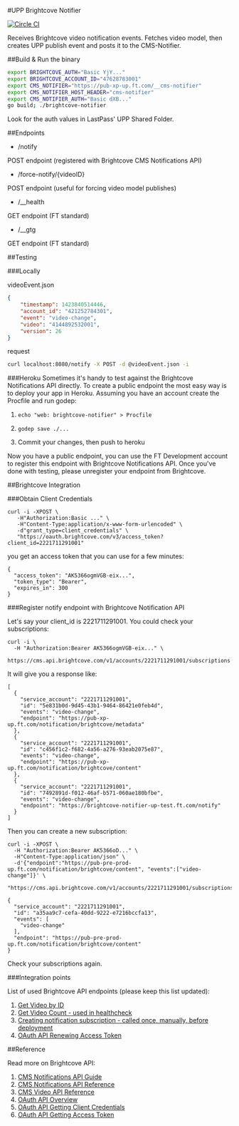 #UPP Brightcove Notifier

[![Circle CI](https://circleci.com/gh/Financial-Times/brightcove-notifier/tree/master.png?style=shield)](https://circleci.com/gh/Financial-Times/brightcove-notifier/tree/master)

Receives Brightcove video notification events. Fetches video model, then creates UPP publish event and posts it to the CMS-Notifier.

##Build & Run the binary

```bash
export BRIGHTCOVE_AUTH="Basic YjY..."
export BRIGHTCOVE_ACCOUNT_ID="47628783001"
export CMS_NOTIFIER="https://pub-xp-up.ft.com/__cms-notifier"
export CMS_NOTIFIER_HOST_HEADER="cms-notifier"
export CMS_NOTIFIER_AUTH="Basic dXB..."
go build; ./brightcove-notifier

```

Look for the auth values in LastPass' UPP Shared Folder.

##Endpoints

* /notify

POST endpoint (registered with Brightcove CMS Notifications API)
* /force-notify/{videoID}

POST endpoint (useful for forcing video model publishes)
* /__health

GET endpoint (FT standard)
* /__gtg

GET endpoint (FT standard)


##Testing

###Locally

videoEvent.json
```json
{
	"timestamp": 1423840514446,
	"account_id": "421252784301",
	"event": "video-change",
	"video": "4144892532001",
	"version": 26
}
```

request
```bash
curl localhost:8080/notify -X POST -d @videoEvent.json -i
```

###Heroku
Sometimes it's handy to test against the Brightcove Notifications API directly.
To create a public endpoint the most easy way is to deploy your app in Heroku. 
Assuming you have an account create the Procfile and run godep:

1. ```echo "web: brightcove-notifier" > Procfile```

1. ```godep save ./...``` 

1. Commit your changes, then push to heroku

Now you have a public endpoint, you can use the FT Development account to register this endpoint with Brightcove Notifications API. Once you've done with testing, please unregister your endpoint from Brightcove.

##Brightcove Integration

###Obtain Client Credentials
```
curl -i -XPOST \
   -H"Authorization:Basic ..." \
   -H"Content-Type:application/x-www-form-urlencoded" \
   -d"grant_type=client_credentials" \
   "https://oauth.brightcove.com/v3/access_token?client_id=2221711291001"
```

you get an access token that you can use for a few minutes:

```
{
  "access_token": "AK5366ogmVGB-eix...",
  "token_type": "Bearer",
  "expires_in": 300
}
```

###Register notify endpoint with Brightcove Notification API

Let's say your client_id is 2221711291001. You could check your subscriptions:

```
curl -i \
  -H "Authorization:Bearer AK5366ogmVGB-eix..." \
  https://cms.api.brightcove.com/v1/accounts/2221711291001/subscriptions
```

It will give you a response like:

```
[
  {
    "service_account": "2221711291001",
    "id": "5e831b0d-9d45-43b1-9464-86421e0feb4d",
    "events": "video-change",
    "endpoint": "https://pub-xp-up.ft.com/notification/brightcove/metadata"
  },
  {
    "service_account": "2221711291001",
    "id": "c456f1c2-f682-4a56-a276-93eab2075e87",
    "events": "video-change",
    "endpoint": "https://pub-xp-up.ft.com/notification/brightcove/content"
  },
  {
    "service_account": "2221711291001",
    "id": "7492891d-f012-46af-b571-060ae180bfbe",
    "events": "video-change",
    "endpoint": "https://brightcove-notifier-up-test.ft.com/notify"
  }
]
```

Then you can create a new subscription:

```
curl -i -XPOST \
  -H "Authorization:Bearer AK5366oD..." \
  -H"Content-Type:application/json" \
  -d'{"endpoint":"https://pub-pre-prod-up.ft.com/notification/brightcove/content", "events":["video-change"]}' \
  "https://cms.api.brightcove.com/v1/accounts/2221711291001/subscriptions"
```

```
{
  "service_account": "2221711291001",
  "id": "a35aa9c7-cefa-40dd-9222-e7216bccfa13",
  "events": [
    "video-change"
  ],
  "endpoint": "https://pub-pre-prod-up.ft.com/notification/brightcove/content"
}
```

Check your subscriptions again.

###Integration points

List of used Brightcove API endpoints (please keep this list updated):

1. [Get Video by ID](http://docs.brightcove.com/en/video-cloud/cms-api/references/cms-api/versions/v1/index.html#api-videoGroup-Get_Video_by_ID_or_Reference_ID)
1. [Get Video Count - used in healthcheck](http://docs.brightcove.com/en/video-cloud/cms-api/references/cms-api/versions/v1/index.html#api-videoGroup-Get_Video_Count)
1. [Creating notification subscription - called once, manually, before deployment](http://docs.brightcove.com/en/video-cloud/cms-api/references/cms-api/versions/v1/index.html#api-notificationGroup-Create_Subscription)
1. [OAuth API Renewing Access Token](http://docs.brightcove.com/en/video-cloud/oauth-api/reference/versions/v4/index.html)

##Reference

Read more on Brightcove API:

1. [CMS Notifications API Guide](http://docs.brightcove.com/en/video-cloud/media-management/guides/notifications.html#cmsAPI)
1. [CMS Notifications API Reference](http://docs.brightcove.com/en/video-cloud/cms-api/references/cms-api/versions/v1/index.html#api-notificationGroup)
1. [CMS Video API Reference](http://docs.brightcove.com/en/video-cloud/cms-api/references/cms-api/versions/v1/index.html#api-videoGroup)
1. [OAuth API Overview](http://docs.brightcove.com/en/video-cloud/oauth-api/getting-started/oauth-api-overview.html)
1. [OAuth API Getting Client Credentials](http://docs.brightcove.com/en/video-cloud/oauth-api/guides/get-client-credentials.html)
1. [OAuth API Getting Access Token](http://docs.brightcove.com/en/video-cloud/oauth-api/guides/get-token.html)
